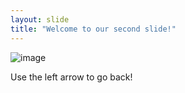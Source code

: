 ```yaml
---
layout: slide
title: "Welcome to our second slide!"
---
```

![image](https://user-images.githubusercontent.com/60327302/180362727-a3ea744e-2fef-424c-ad3b-b51628c1d038.png)

Use the left arrow to go back!
